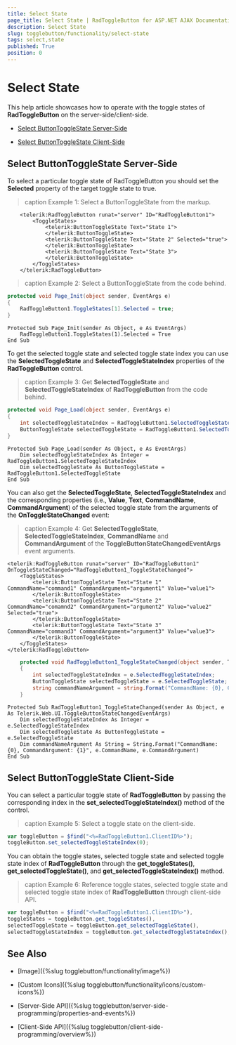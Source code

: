 ```yaml
---
title: Select State
page_title: Select State | RadToggleButton for ASP.NET AJAX Documentation
description: Select State
slug: togglebutton/functionality/select-state
tags: select,state
published: True
position: 0
---
```


# Select State

This help article showcases how to operate with the toggle states of **RadToggleButton** on the server-side/client-side.

* [Select ButtonToggleState Server-Side](#select-buttontogglestate-server-side)

* [Select ButtonToggleState Client-Side](#select-buttontogglestate-client-side)

## Select ButtonToggleState Server-Side

To select a particular toggle state of RadToggleButton you should set the **Selected** property of the target toggle state to true.

>caption Example 1: Select a ButtonToggleState from the markup. 

````ASP.NET
	<telerik:RadToggleButton runat="server" ID="RadToggleButton1">
		<ToggleStates>
			<telerik:ButtonToggleState Text="State 1">
			</telerik:ButtonToggleState>
			<telerik:ButtonToggleState Text="State 2" Selected="true">
			</telerik:ButtonToggleState>
			<telerik:ButtonToggleState Text="State 3">
			</telerik:ButtonToggleState>
		</ToggleStates>
	</telerik:RadToggleButton>
```` 

>caption Example 2: Select a ButtonToggleState from the code behind. 

````C#
protected void Page_Init(object sender, EventArgs e)
{
	RadToggleButton1.ToggleStates[1].Selected = true;
}
````
````VB
Protected Sub Page_Init(sender As Object, e As EventArgs)
	RadToggleButton1.ToggleStates(1).Selected = True
End Sub

````

To get the selected toggle state and selected toggle state index you can use the **SelectedToggleState** and **SelectedToggleStateIndex** properties of the **RadToggleButton** control.

>caption Example 3: Get **SelectedToggleState** and **SelectedToggleStateIndex** of **RadToggleButton** from the code behind. 

````C#
protected void Page_Load(object sender, EventArgs e)
{
	int selectedToggleStateIndex = RadToggleButton1.SelectedToggleStateIndex;
	ButtonToggleState selectedToggleState = RadToggleButton1.SelectedToggleState;
}
````
````VB
Protected Sub Page_Load(sender As Object, e As EventArgs)
	Dim selectedToggleStateIndex As Integer = RadToggleButton1.SelectedToggleStateIndex
	Dim selectedToggleState As ButtonToggleState = RadToggleButton1.SelectedToggleState
End Sub
````

You can also get the **SelectedToggleState**, **SelectedToggleStateIndex** and the corresponding properties (i.e., **Value**, **Text**, **CommandName**, **CommandArgument**) of the selected toggle state from the arguments of the **OnToggleStateChanged** event:

>caption Example 4: Get **SelectedToggleState**, **SelectedToggleStateIndex**, **CommandName** and **CommandArgument** of the **ToggleButtonStateChangedEventArgs** event arguments. 

````ASP.NET
<telerik:RadToggleButton runat="server" ID="RadToggleButton1" OnToggleStateChanged="RadToggleButton1_ToggleStateChanged">
	<ToggleStates>
		<telerik:ButtonToggleState Text="State 1" CommandName="command1" CommandArgument="argument1" Value="value1">
		</telerik:ButtonToggleState>
		<telerik:ButtonToggleState Text="State 2" CommandName="comamnd2" CommandArgument="argument2" Value="value2" Selected="true">
		</telerik:ButtonToggleState>
		<telerik:ButtonToggleState Text="State 3" CommandName="command3" CommandArgument="argument3" Value="value3">
		</telerik:ButtonToggleState>
	</ToggleStates>
</telerik:RadToggleButton>
````
````C#
	protected void RadToggleButton1_ToggleStateChanged(object sender, Telerik.Web.UI.ToggleButtonStateChangedEventArgs e)
	{
		int selectedToggleStateIndex = e.SelectedToggleStateIndex;
		ButtonToggleState selectedToggleState = e.SelectedToggleState;
		string commandNameArgument = string.Format("CommandName: {0}, CommandArgument: {1}", e.CommandName, e.CommandArgument);
	}
````
````VB
Protected Sub RadToggleButton1_ToggleStateChanged(sender As Object, e As Telerik.Web.UI.ToggleButtonStateChangedEventArgs)
	Dim selectedToggleStateIndex As Integer = e.SelectedToggleStateIndex
	Dim selectedToggleState As ButtonToggleState = e.SelectedToggleState
	Dim commandNameArgument As String = String.Format("CommandName: {0}, CommandArgument: {1}", e.CommandName, e.CommandArgument)
End Sub
````

## Select ButtonToggleState Client-Side

You can select a particular toggle state of **RadToggleButton** by passing the corresponding index in the **set_selectedToggleStateIndex()** method of the control.

>caption Example 5: Select a toggle state on the client-side.

````JavaScript
var toggleButton = $find("<%=RadToggleButton1.ClientID%>");
toggleButton.set_selectedToggleStateIndex(0);
````

You can obtain the toggle states, selected toggle state and selected toggle state index of **RadToggleButton** through the **get_toggleStates()**, **get_selectedToggleState()**, and **get_selectedToggleStateIndex()** method.

>caption Example 6: Reference toggle states, selected toggle state and selected toggle state index of **RadToggleButton** through client-side API. 

````JavaScript
var toggleButton = $find("<%=RadToggleButton1.ClientID%>"),
toggleStates = toggleButton.get_toggleStates(),
selectedToggleState = toggleButton.get_selectedToggleState(),
selectedToggleStateIndex = toggleButton.get_selectedToggleStateIndex();
````


## See Also

 * [Image]({%slug togglebutton/functionality/image%})
 
 * [Custom Icons]({%slug togglebutton/functionality/icons/custom-icons%})

 * [Server-Side API]({%slug togglebutton/server-side-programming/properties-and-events%})
 
 * [Client-Side API]({%slug togglebutton/client-side-programming/overview%})
